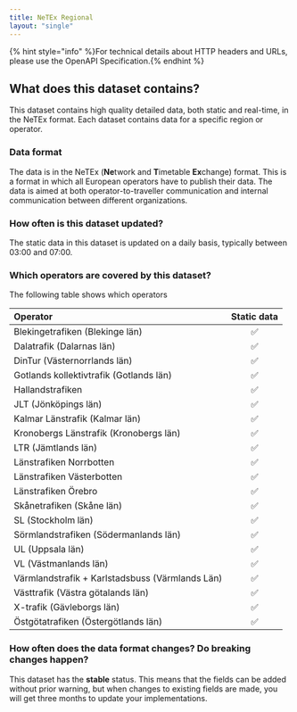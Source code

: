 ```yaml
---
title: NeTEx Regional
layout: "single"
---
```


{% hint style="info" %}For technical details about HTTP headers and URLs, please use the OpenAPI Specification.{%
endhint %}

## What does this dataset contains?

This dataset contains high quality detailed data, both static and real-time, in the NeTEx format. Each dataset contains
data for a specific region or operator.

### Data format

The data is in the NeTEx (**Ne**twork and **T**imetable **Ex**change) format. This is a format in which all European
operators have to publish their data. The data is aimed at both operator-to-traveller communication and internal
communication between different organizations.

### How often is this dataset updated?

The static data in this dataset is updated on a daily basis, typically between 03:00 and 07:00.

### Which operators are covered by this dataset?

The following table shows which operators

| Operator | Static data |
| :--- | :---: |
| Blekingetrafiken (Blekinge län)    | ✅ |
| Dalatrafik (Dalarnas län)    | ✅ |
| DinTur (Västernorrlands län)    | ✅ |
| Gotlands kollektivtrafik (Gotlands län)    | ✅ |
| Hallandstrafiken    | ✅ |
| JLT (Jönköpings län)    | ✅ |
| Kalmar Länstrafik (Kalmar län)    | ✅ |
| Kronobergs Länstrafik (Kronobergs län)    | ✅ |
| LTR (Jämtlands län)    | ✅ |
| Länstrafiken Norrbotten    | ✅ |
| Länstrafiken Västerbotten    | ✅ |
| Länstrafiken Örebro    | ✅ |
| Skånetrafiken (Skåne län)    | ✅ |
| SL (Stockholm län)    | ✅ |
| Sörmlandstrafiken (Södermanlands län)    | ✅ |
| UL (Uppsala län)    | ✅ |
| VL (Västmanlands län)    | ✅ |
| Värmlandstrafik + Karlstadsbuss (Värmlands Län)    | ✅ |
| Västtrafik (Västra götalands län)    | ✅ |
| X-trafik (Gävleborgs län)    | ✅ |
| Östgötatrafiken (Östergötlands län)| ✅ |

### How often does the data format changes? Do breaking changes happen?

This dataset has the **stable** status. This means that the fields can be added without prior warning, but when changes
to existing fields are made, you will get three months to update your implementations.
